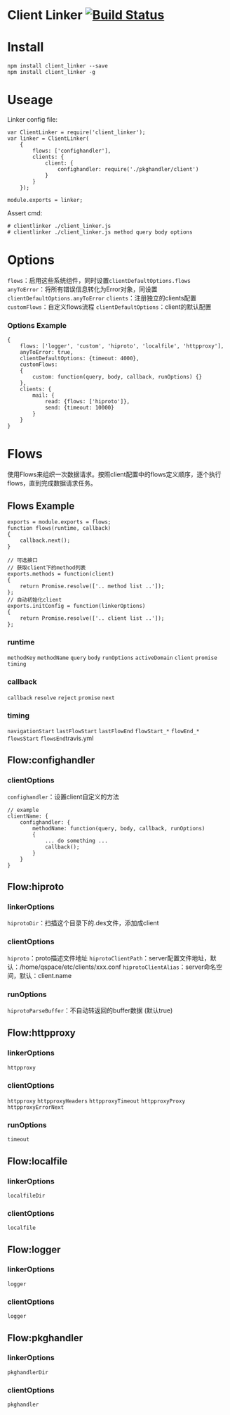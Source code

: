 Client Linker  [![Build Status](https://travis-ci.org/Bacra/node-client_linker.svg?branch=master)](https://travis-ci.org/Bacra/node-client_linker)
==================

# Install
```
npm install client_linker --save
npm install client_linker -g
```

# Useage

Linker config file:
```
var ClientLinker = require('client_linker');
var linker = ClientLinker(
	{
		flows: ['confighandler'],
		clients: {
			client: {
				confighandler: require('./pkghandler/client')
			}
		}
	});

module.exports = linker;
```

Assert cmd:

```
# clientlinker ./client_linker.js
# clientlinker ./client_linker.js method query body options
```

# Options

`flows`：启用这些系统组件，同时设置`clientDefaultOptions.flows`
`anyToError`：将所有错误信息转化为Error对象，同设置`clientDefaultOptions.anyToError`
`clients`：注册独立的clients配置
`customFlows`：自定义flows流程
`clientDefaultOptions`：client的默认配置

### Options Example

```
{
	flows: ['logger', 'custom', 'hiproto', 'localfile', 'httpproxy'],
	anyToError: true,
	clientDefaultOptions: {timeout: 4000},
	customFlows:
	{
		custom: function(query, body, callback, runOptions) {}
	},
	clients: {
		mail: {
			read: {flows: ['hiproto']},
			send: {timeout: 10000}
		}
	}
}
```



# Flows

使用Flows来组织一次数据请求。按照client配置中的flows定义顺序，逐个执行flows，直到完成数据请求任务。


## Flows Example

```
exports = module.exports = flows;
function flows(runtime, callback)
{
	callback.next();
}

// 可选接口
// 获取client下的method列表
exports.methods = function(client)
{
	return Promise.resolve(['.. method list ..']);
};
// 自动初始化client
exports.initConfig = function(linkerOptions)
{
	return Promise.resolve(['.. client list ..']);
};
```

### runtime

`methodKey`
`methodName`
`query`
`body`
`runOptions`
`activeDomain`
`client`
`promise`
`timing`


### callback

`callback`
`resolve`
`reject`
`promise`
`next`

### timing

`navigationStart`
`lastFlowStart`
`lastFlowEnd`
`flowStart_*`
`flowEnd_*`
`flowsStart`
`flowsEnd`travis.yml



## Flow:confighandler

### clientOptions

`confighandler`：设置client自定义的方法

```
// example
clientName: {
	confighandler: {
		methodName: function(query, body, callback, runOptions)
		{
			... do something ...
			callback();
		}
	}
}
```




## Flow:hiproto

### linkerOptions

`hiprotoDir`：扫描这个目录下的.des文件，添加成client

### clientOptions

`hiproto`：proto描述文件地址
`hiprotoClientPath`：server配置文件地址，默认：/home/qspace/etc/clients/xxx.conf
`hiprotoClientAlias`：server命名空间，默认：client.name

### runOptions

`hiprotoParseBuffer`：不自动转返回的buffer数据 (默认true)





## Flow:httpproxy

### linkerOptions

`httpproxy`

### clientOptions

`httpproxy`
`httpproxyHeaders`
`httpproxyTimeout`
`httpproxyProxy`
`httpproxyErrorNext`

### runOptions

`timeout`




## Flow:localfile

### linkerOptions

`localfileDir`

### clientOptions

`localfile`




## Flow:logger

### linkerOptions

`logger`

### clientOptions

`logger`




## Flow:pkghandler

### linkerOptions

`pkghandlerDir`

### clientOptions

`pkghandler`
